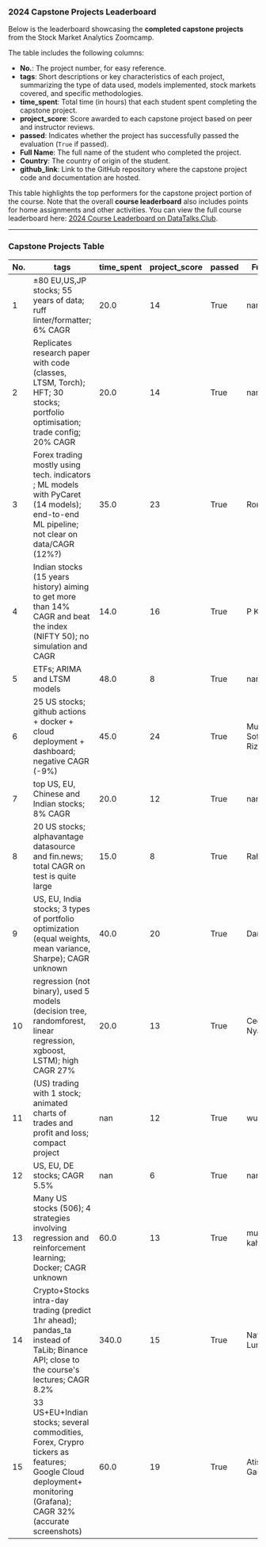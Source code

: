 ### 2024 Capstone Projects Leaderboard

Below is the leaderboard showcasing the **completed capstone projects** from the Stock Market Analytics Zoomcamp.

The table includes the following columns:
- **No.**: The project number, for easy reference.
- **tags**: Short descriptions or key characteristics of each project, summarizing the type of data used, models implemented, stock markets covered, and specific methodologies.
- **time_spent**: Total time (in hours) that each student spent completing the capstone project.
- **project_score**: Score awarded to each capstone project based on peer and instructor reviews.
- **passed**: Indicates whether the project has successfully passed the evaluation (`True` if passed).
- **Full Name**: The full name of the student who completed the project.
- **Country**: The country of origin of the student.
- **github_link**: Link to the GitHub repository where the capstone project code and documentation are hosted.

This table highlights the top performers for the capstone project portion of the course. Note that the overall **course leaderboard** also includes points for home assignments and other activities. You can view the full course leaderboard here: [2024 Course Leaderboard on DataTalks.Club](https://courses.datatalks.club/sma-zoomcamp-2024/leaderboard).

---

### Capstone Projects Table
| No. | tags | time_spent | project_score | passed | Full Name | Country | github_link |
| --- | --- | --- | --- | --- | --- | --- | --- |
| 1 | ±80 EU,US,JP stocks; 55 years of data; ruff linter/formatter; 6% CAGR  | 20.0 | 14 | True | nan | nan | [Repo Link](https://github.com/Yelinz/analytics-zoomcamp) |
| 2 | Replicates research paper with code (classes, LTSM, Torch); HFT; 30 stocks; portfolio optimisation; trade config; 20% CAGR | 20.0 | 14 | True | nan | nan | [Repo Link](https://github.com/hwting1/Stock-Markets-Analytics-Zoomcamp-Project) |
| 3 | Forex trading mostly using tech. indicators ; ML models with PyCaret (14 models); end-to-end ML pipeline; not clear on data/CAGR (12%?) | 35.0 | 23 | True | Roman | Ukraine | [Repo Link](https://github.com/py310/smaz_project) |
| 4 | Indian stocks (15 years history) aiming to get more than 14% CAGR and beat the index (NIFTY 50); no simulation and CAGR | 14.0 | 16 | True | P K Nayak  | India | [Repo Link](https://github.com/MekongDelta-mind/sma_project_repo/tree/capstone_rev_1) |
| 5 | ETFs; ARIMA and LTSM models | 48.0 | 8 | True | nan | nan | [Repo Link](https://github.com/bsenst/stock-markets-analytics-zoomcamp/tree/main/projects/etf-analytics) |
| 6 | 25 US stocks; github actions + docker + cloud deployment + dashboard; negative CAGR (-9%) | 45.0 | 24 | True | Mukhammad Sofyan Rizka Akbar | Indonesia | [Repo Link](https://github.com/SofyanAkbar94/stock-market-project) |
| 7 | top US, EU, Chinese and Indian stocks; 8% CAGR | 20.0 | 12 | True | nan | nan | [Repo Link](https://github.com/AlexKupreev/learn-trade-strategy) |
| 8 | 20 US stocks; alphavantage datasource and fin.news; total CAGR on test is quite large | 15.0 | 8 | True | Rahul  | Canada | [Repo Link](https://github.com/rashettycode/algo_trader) |
| 9 | US, EU, India stocks; 3 types of portfolio optimization (equal weights, mean variance, Sharpe); CAGR unknown | 40.0 | 20 | True | Dan Chen | Taiwan | [Repo Link](https://github.com/yueayase/yueayase-Stock-Markets-Analytics-Zoomcamp-Project) |
| 10 | regression (not binary), used 5 models (decision tree, randomforest, linear regression, xgboost, LSTM); high CAGR 27% | 20.0 | 13 | True | Cedric Nyagatare  | USA | [Repo Link](https://github.com/NYGCEDRIC/LLM_ZOOMCAMP/blob/main/Stock_Market_Analytics_Zoomcamp_Project.ipynb) |
| 11 | (US) trading with 1 stock; animated charts of trades and profit and loss; compact project | nan | 12 | True | wu feng you | Taiwan | [Repo Link](https://github.com/wufengyou/algo-trading-stratefy) |
| 12 | US, EU, DE stocks; CAGR 5.5% | nan | 6 | True | nan | nan | [Repo Link](https://github.com/pavelborovskikh/stock-markets-analytics-zoomcamp-2024/blob/main/project_240715.zip) |
| 13 | Many US stocks (506); 4 strategies involving regression and reinforcement learning; Docker; CAGR unknown | 60.0 | 13 | True | murat kahraman | US | [Repo Link](https://github.com/kahramanmurat/stock-trading-app) |
| 14 | Crypto+Stocks intra-day trading (predict 1hr ahead); pandas_ta instead of TaLib; Binance API; close to the course's lectures; CAGR 8.2% | 340.0 | 15 | True | Natalie Lunau  | Germany  | [Repo Link](https://github.com/pynat/trading_model) |
| 15 | 33 US+EU+Indian stocks; several commodities, Forex, Crypro tickers as features; Google Cloud deployment+ monitoring (Grafana); CAGR 32% (accurate screenshots) | 60.0 | 19 | True | Atish Gautam | India | [Repo Link](https://github.com/atishgautam07/max-reutrns-mlops) |
